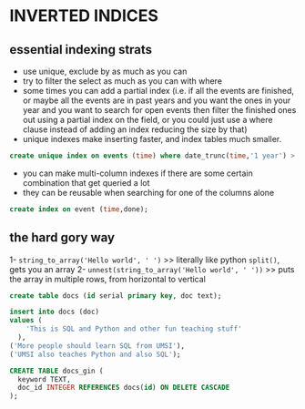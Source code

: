 # INVERTED INDICES

## essential indexing strats

- use unique, exclude by as much as you can
- try to filter the select as much as you can with where
- some times you can add a partial index (i.e. if all the events are finished, or maybe all the events are in past years and you want the ones in your year and you want to search for open events then filter the finished ones out using a partial index on the field, or you could just use a where clause instead of adding an index reducing the size by that)
- unique indexes make inserting faster, and index tables much smaller.

```sql
create unique index on events (time) where date_trunc(time,'1 year') > '2020'::date;
```

- you can make multi-column indexes if there are some certain combination that get queried a lot
- they can be reusable when searching for one of the columns alone

```sql
create index on event (time,done);
```

## the hard gory way

1- `string_to_array('Hello world', ' ')` >> literally like python `split()`, gets you an array
2- `unnest(string_to_array('Hello world', ' '))` >> puts the array in multiple rows, from horizontal to vertical

```sql
create table docs (id serial primary key, doc text);

insert into docs (doc)
values (
    'This is SQL and Python and other fun teaching stuff'
  ),
('More people should learn SQL from UMSI'),
('UMSI also teaches Python and also SQL');

CREATE TABLE docs_gin (
  keyword TEXT,
  doc_id INTEGER REFERENCES docs(id) ON DELETE CASCADE
);
```
